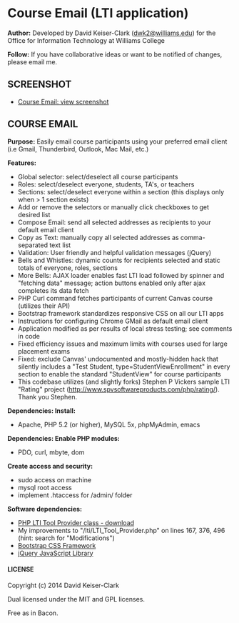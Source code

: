 # Course Email (LTI application)

**Author:** Developed by David Keiser-Clark (dwk2@williams.edu) for the Office for Information Technology at Williams College

**Follow:** If you have collaborative ideas or want to be notified of changes, please email me.

## SCREENSHOT

 - [Course Email: view screenshot](http://www.screencast.com/t/62zect7a "Course Email (LTI application)")

## COURSE EMAIL

**Purpose:** Easily email course participants using your preferred email client (i.e Gmail, Thunderbird, Outlook, Mac Mail, etc.)

**Features:**
 - Global selector: select/deselect all course participants
 - Roles: select/deselect everyone, students, TA's, or teachers
 - Sections: select/deselect everyone within a section (this displays only when > 1 section exists)
 - Add or remove the selectors or manually click checkboxes to get desired list
 - Compose Email: send all selected addresses as recipients to your default email client
 - Copy as Text: manually copy all selected addresses as comma-separated text list
 - Validation: User friendly and helpful validation messages (jQuery)
 - Bells and Whistles: dynamic counts for recipients selected and static totals of everyone, roles, sections
 - More Bells: AJAX loader enables fast LTI load followed by spinner and "fetching data" message; action buttons enabled only after ajax completes its data fetch
 - PHP Curl command fetches participants of current Canvas course (utilizes their API)
 - Bootstrap framework standardizes responsive CSS on all our LTI apps
 - Instructions for configuring Chrome GMail as default email client
 - Application modified as per results of local stress testing; see comments in code
 - Fixed efficiency issues and maximum limits with courses used for large placement exams
 - Fixed: exclude Canvas' undocumented and mostly-hidden hack that silently includes a "Test Student, type=StudentViewEnrollment" in every section to enable the standard "StudentView" for course participants
 - This codebase utilizes (and slightly forks) Stephen P Vickers sample LTI "Rating" project (http://www.spvsoftwareproducts.com/php/rating/). Thank you Stephen.

**Dependencies: Install:**
 - Apache, PHP 5.2 (or higher), MySQL 5x, phpMyAdmin, emacs

**Dependencies: Enable PHP modules:**
 - PDO, curl, mbyte, dom

**Create access and security:**
 - sudo access on machine
 - mysql root access
 - implement .htaccess for /admin/ folder

**Software dependencies:**
 - [PHP LTI Tool Provider class - download](http://projects.oscelot.org/gf/project/php-basic-lti/ "PHP LTI Tool Provider class - download")
 - My improvements to "/lti/LTI_Tool_Provider.php" on lines 167, 376, 496 (hint: search for "Modifications")
 - [Bootstrap CSS Framework](http://getbootstrap.com/getting-started/#download "Bootstrap CSS Framework")
 - [jQuery JavaScript Library](http://jquery.com/ "jQuery JavaScript Library")

#### LICENSE

Copyright (c) 2014 David Keiser-Clark

Dual licensed under the MIT and GPL licenses.

Free as in Bacon.

